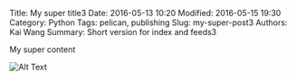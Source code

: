 Title: My super title3
Date: 2016-05-13 10:20
Modified: 2016-05-15 19:30
Category: Python
Tags: pelican, publishing
Slug: my-super-post3
Authors: Kai Wang
Summary: Short version for index and feeds3

My super content

![Alt Text]({filename}/images/peney.jpg)
